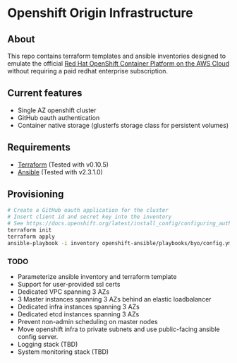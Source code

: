 # Openshift Origin Infrastructure

## About

This repo contains terraform templates and ansible inventories designed to emulate
the official [Red Hat OpenShift Container
Platform on the AWS Cloud](https://s3.amazonaws.com/quickstart-reference/redhat/openshift/latest/doc/red-hat-openshift-on-the-aws-cloud.pdf)
without requiring a paid redhat enterprise subscription.

## Current features

* Single AZ openshift cluster
* GitHub oauth authentication
* Container native storage (glusterfs storage class for persistent volumes)


## Requirements

* [Terraform](https://www.terraform.io/intro/index.html) (Tested with v0.10.5)
* [Ansible](https://www.ansible.com/get-started) (Tested with v2.3.1.0)

## Provisioning

```sh
# Create a GitHub oauth application for the cluster
# Insert client id and secret key into the inventory
# See https://docs.openshift.org/latest/install_config/configuring_authentication.html#GitHub
terraform init
terraform apply
ansible-playbook -i inventory openshift-ansible/playbooks/byo/config.yml
```

### TODO
* Parameterize ansible inventory and terraform template
* Support for user-provided ssl certs
* Dedicated VPC spanning 3 AZs
* 3 Master instances spanning 3 AZs behind an elastic loadbalancer
* Dedicated infra instances  spanning 3 AZs
* Dedicated etcd instances spanning 3 AZs
* Prevent non-admin scheduling on master nodes
* Move openshift infra to private subnets and use public-facing ansible config server.
* Logging stack (TBD)
* System monitoring stack (TBD)

